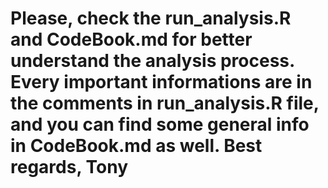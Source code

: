 Please, check the run_analysis.R and CodeBook.md for better understand the analysis process. Every important informations are in the comments in run_analysis.R file, and you can find some general info in CodeBook.md as well. 
Best regards, 
Tony 
===================
